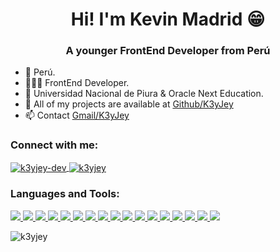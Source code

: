 <h1 align="center">Hi! I'm Kevin Madrid 😁</h1>
<h3 align="center">A younger FrontEnd Developer from Perú</h3>

- 📍 Perú.
- 👨🏻‍💻 FrontEnd Developer.
- 🏢 Universidad Nacional de Piura & Oracle Next Education.
- 📁 All of my projects are available at [Github/K3yJey](https://github.com/K3yJey)
- 📫 Contact <a href="https://mail.google.com/mail/?view=cm&fs=1&to=kjmr107@gmail.com&su=Meeting&body=Hi!%20" target="_blank">Gmail/K3yJey</a>

<h3 align="left">Connect with me:</h3>
<p align="left">
<a href="https://linkedin.com/in/k3yjey-dev" target="blank">
<img align="center" src="https://img.shields.io/badge/linkedin-%230077B5.svg?style=for-the-badge&logo=linkedin&logoColor=white" alt="k3yjey-dev"/>
</a>

<a href="https://instagram.com/k3yjey" target="blank">
<img align="center" src="https://img.shields.io/badge/Instagram-%23E4405F.svg?style=for-the-badge&logo=Instagram&logoColor=white" alt="k3yjey"/>
</a>
</p>

<h3 align="left">Languages and Tools:</h3>
<p align="left">

<a href="https://www.figma.com/" target="_blank" rel="noreferrer">
<img src="https://img.shields.io/badge/figma-%23F24E1E.svg?style=for-the-badge&logo=figma&logoColor=white">
</a>

<a href="https://git-scm.com/" target="_blank" rel="noreferrer">
<img src="https://img.shields.io/badge/git-%23F05033.svg?style=for-the-badge&logo=git&logoColor=white">
</a>

<a href="https://www.notion.so/" target="_blank" rel="noreferrer">
<img src="https://img.shields.io/badge/Notion-%23000000.svg?style=for-the-badge&logo=notion&logoColor=white">
</a>

<a href="https://www.w3.org/html/" target="_blank" rel="noreferrer">
<img src="https://img.shields.io/badge/html5-%23E34F26.svg?style=for-the-badge&logo=html5&logoColor=white">
</a>

<a href="https://www.w3schools.com/css/" target="_blank" rel="noreferrer">
<img src="https://img.shields.io/badge/css3-%231572B6.svg?style=for-the-badge&logo=css3&logoColor=white">
</a>

<a href="https://developer.mozilla.org/en-US/docs/Web/JavaScript" target="_blank" rel="noreferrer">
<img src="https://img.shields.io/badge/javascript-%23323330.svg?style=for-the-badge&logo=javascript&logoColor=%23F7DF1E">
</a>

<a href="https://reactjs.org/" target="_blank" rel="noreferrer">
<img src="https://img.shields.io/badge/react-%2320232a.svg?style=for-the-badge&logo=react&logoColor=%2361DAFB">
</a>

<a href="https://vuejs.org/" target="_blank" rel="noreferrer">
<img src="https://img.shields.io/badge/vue.js-%2335495e.svg?style=for-the-badge&logo=vuedotjs&logoColor=%234FC08D">
</a>

<a href="https://www.typescriptlang.org/" target="_blank" rel="noreferrer">
<img src="https://img.shields.io/badge/typescript-%23007ACC.svg?style=for-the-badge&logo=typescript&logoColor=white">
</a>

<a href="https://nodejs.org" target="_blank" rel="noreferrer">
<img src="https://img.shields.io/badge/node.js-6DA55F?style=for-the-badge&logo=node.js&logoColor=white">
</a>

<a href="https://nestjs.com/" target="_blank" rel="noreferrer">
<img src="https://img.shields.io/badge/nestjs-%23E0234E.svg?style=for-the-badge&logo=nestjs&logoColor=white">
</a>

<a href="https://postman.com" target="_blank" rel="noreferrer">
<img src="https://img.shields.io/badge/Postman-FF6C37?style=for-the-badge&logo=postman&logoColor=white">
</a>

<a href="https://www.mongodb.com/" target="_blank" rel="noreferrer">
<img src="https://img.shields.io/badge/MongoDB-%234ea94b.svg?style=for-the-badge&logo=mongodb&logoColor=white">
</a>

<a href="https://www.microsoft.com/en-us/sql-server" target="_blank" rel="noreferrer">
<img src="https://img.shields.io/badge/Microsoft%20SQL%20Sever-CC2927?style=for-the-badge&logo=microsoft%20sql%20server&logoColor=white">
</a>

<a href="https://www.mysql.com/" target="_blank" rel="noreferrer">
<img src="https://img.shields.io/badge/mysql-%2300000f.svg?style=for-the-badge&logo=mysql&logoColor=white">
</a>

<a href="https://www.postgresql.org" target="_blank" rel="noreferrer">
<img src="https://img.shields.io/badge/postgres-%23316192.svg?style=for-the-badge&logo=postgresql&logoColor=white">
</a>

<a href="https://vercel.com/" target="_blank" rel="noreferrer">
<img src="https://img.shields.io/badge/vercel-%23000000.svg?style=for-the-badge&logo=vercel&logoColor=white">
</a>

</p>

<p><img align="center" src="https://github-readme-stats.vercel.app/api/top-langs?username=k3yjey&show_icons=true&locale=en&layout=compact" alt="k3yjey" /></p>
